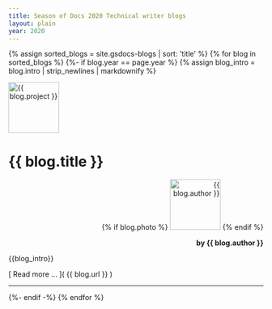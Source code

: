 ```yaml
---
title: Season of Docs 2020 Technical writer blogs
layout: plain
year: 2020
---
```


{% assign sorted_blogs = site.gsdocs-blogs | sort: 'title' %}
{% for blog in sorted_blogs %}
{%- if blog.year == page.year %}
{% assign blog_intro = blog.intro | strip_newlines | markdownify %}
<div class="blog-header" style="text-align: left">
  <div class="row">
    <div class="col-md-2">
      <img src="{{ site.baseurl }}/images/{{ blog.logo }}" alt="{{ blog.project }}" width="100px">
    </div>
    <div class="col-md-8">
      <h1>{{ blog.title }}</h1>
    </div> 
    <div class="col-md-2" style="text-align: right;">
      {% if blog.photo %}
      <img src="{{ site.baseurl }}/images/{{ blog.photo }}" alt="{{ blog.author }}" width="100px">
      {% endif %}
      <p style="font-weight: bold;"> by {{ blog.author }}</p> 
    </div>
  </div>
</div>
{{blog_intro}}

[ Read more ... ]( {{ blog.url }} )
<hr>
{%- endif -%}
{% endfor %}
